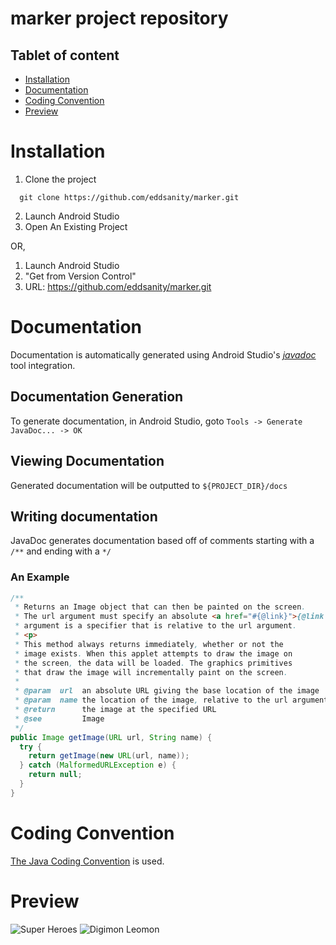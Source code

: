 # marker project repository

## Tablet of content
- [Installation](#Installation)
- [Documentation](#Documentation)
- [Coding Convention](#Coding-Convention)
- [Preview](#Preview)

# Installation
1. Clone the project
```
  git clone https://github.com/eddsanity/marker.git
```
2. Launch Android Studio
3. Open An Existing Project

OR,
1. Launch Android Studio
2. "Get from Version Control"
3. URL: https://github.com/eddsanity/marker.git

# Documentation
Documentation is automatically generated using Android Studio's [*javadoc*](https://www.oracle.com/technical-resources/articles/java/javadoc-tool.html) tool integration.

## Documentation Generation
To generate documentation, in Android Studio, goto `Tools -> Generate JavaDoc... -> OK`

## Viewing Documentation
Generated documentation will be outputted to `${PROJECT_DIR}/docs`

## Writing documentation
JavaDoc generates documentation based off of comments starting with a `/**` and ending with a `*/`
### An Example
```java
/**
 * Returns an Image object that can then be painted on the screen. 
 * The url argument must specify an absolute <a href="#{@link}">{@link URL}</a>. The name
 * argument is a specifier that is relative to the url argument. 
 * <p>
 * This method always returns immediately, whether or not the 
 * image exists. When this applet attempts to draw the image on
 * the screen, the data will be loaded. The graphics primitives 
 * that draw the image will incrementally paint on the screen. 
 *
 * @param  url  an absolute URL giving the base location of the image
 * @param  name the location of the image, relative to the url argument
 * @return      the image at the specified URL
 * @see         Image
 */
public Image getImage(URL url, String name) {
  try {
    return getImage(new URL(url, name));
  } catch (MalformedURLException e) {
    return null;
  }
}
```

# Coding Convention
[The Java Coding Convention](https://en.wikibooks.org/wiki/Java_Programming/Coding_conventions#:~:text=Documentation%20should%20always%20accompany%20code,final%20field%20in%20a%20class.) is used.

# Preview
![Super Heroes](https://i.ibb.co/C1frKt0/67f4292d-0cd3-45d0-98c8-db344a5ac8a2.jpg)
![Digimon Leomon](https://i.ibb.co/fvwVsmc/44279401-fb9f-4876-ba9d-836d678c2e46.jpg)
